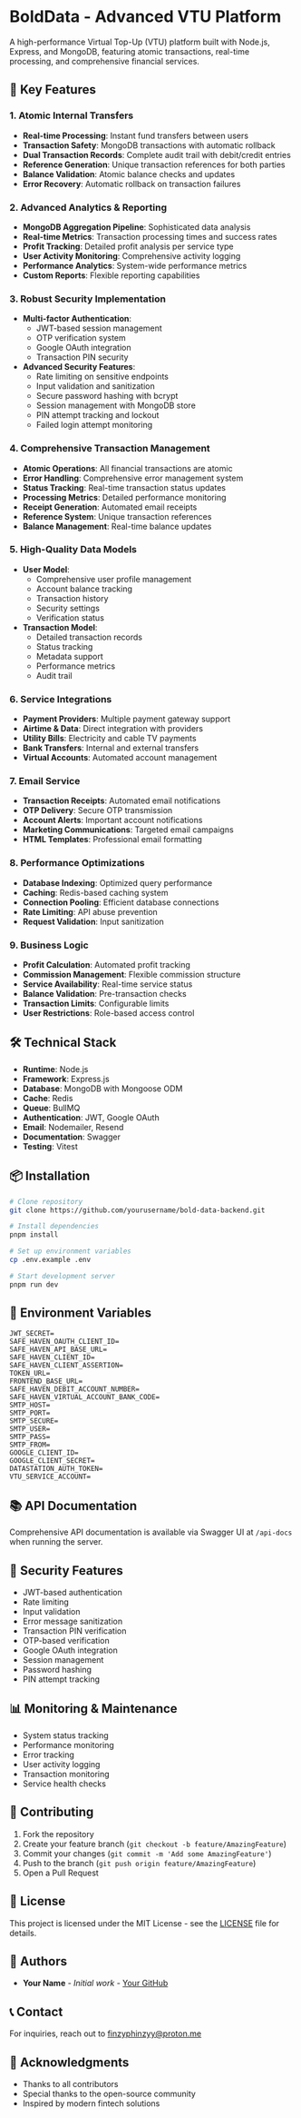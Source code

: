 # BoldData - Advanced VTU Platform

A high-performance Virtual Top-Up (VTU) platform built with Node.js, Express, and MongoDB, featuring atomic transactions, real-time processing, and comprehensive financial services.

## 🌟 Key Features

### 1. Atomic Internal Transfers

- **Real-time Processing**: Instant fund transfers between users
- **Transaction Safety**: MongoDB transactions with automatic rollback
- **Dual Transaction Records**: Complete audit trail with debit/credit entries
- **Reference Generation**: Unique transaction references for both parties
- **Balance Validation**: Atomic balance checks and updates
- **Error Recovery**: Automatic rollback on transaction failures

### 2. Advanced Analytics & Reporting

- **MongoDB Aggregation Pipeline**: Sophisticated data analysis
- **Real-time Metrics**: Transaction processing times and success rates
- **Profit Tracking**: Detailed profit analysis per service type
- **User Activity Monitoring**: Comprehensive activity logging
- **Performance Analytics**: System-wide performance metrics
- **Custom Reports**: Flexible reporting capabilities

### 3. Robust Security Implementation

- **Multi-factor Authentication**:
  - JWT-based session management
  - OTP verification system
  - Google OAuth integration
  - Transaction PIN security
- **Advanced Security Features**:
  - Rate limiting on sensitive endpoints
  - Input validation and sanitization
  - Secure password hashing with bcrypt
  - Session management with MongoDB store
  - PIN attempt tracking and lockout
  - Failed login attempt monitoring

### 4. Comprehensive Transaction Management

- **Atomic Operations**: All financial transactions are atomic
- **Error Handling**: Comprehensive error management system
- **Status Tracking**: Real-time transaction status updates
- **Processing Metrics**: Detailed performance monitoring
- **Receipt Generation**: Automated email receipts
- **Reference System**: Unique transaction references
- **Balance Management**: Real-time balance updates

### 5. High-Quality Data Models

- **User Model**:
  - Comprehensive user profile management
  - Account balance tracking
  - Transaction history
  - Security settings
  - Verification status
- **Transaction Model**:
  - Detailed transaction records
  - Status tracking
  - Metadata support
  - Performance metrics
  - Audit trail

### 6. Service Integrations

- **Payment Providers**: Multiple payment gateway support
- **Airtime & Data**: Direct integration with providers
- **Utility Bills**: Electricity and cable TV payments
- **Bank Transfers**: Internal and external transfers
- **Virtual Accounts**: Automated account management

### 7. Email Service

- **Transaction Receipts**: Automated email notifications
- **OTP Delivery**: Secure OTP transmission
- **Account Alerts**: Important account notifications
- **Marketing Communications**: Targeted email campaigns
- **HTML Templates**: Professional email formatting

### 8. Performance Optimizations

- **Database Indexing**: Optimized query performance
- **Caching**: Redis-based caching system
- **Connection Pooling**: Efficient database connections
- **Rate Limiting**: API abuse prevention
- **Request Validation**: Input sanitization

### 9. Business Logic

- **Profit Calculation**: Automated profit tracking
- **Commission Management**: Flexible commission structure
- **Service Availability**: Real-time service status
- **Balance Validation**: Pre-transaction checks
- **Transaction Limits**: Configurable limits
- **User Restrictions**: Role-based access control

## 🛠 Technical Stack

- **Runtime**: Node.js
- **Framework**: Express.js
- **Database**: MongoDB with Mongoose ODM
- **Cache**: Redis
- **Queue**: BullMQ
- **Authentication**: JWT, Google OAuth
- **Email**: Nodemailer, Resend
- **Documentation**: Swagger
- **Testing**: Vitest

## 📦 Installation

```bash
# Clone repository
git clone https://github.com/yourusername/bold-data-backend.git

# Install dependencies
pnpm install

# Set up environment variables
cp .env.example .env

# Start development server
pnpm run dev
```

## 🔧 Environment Variables

```env
JWT_SECRET=
SAFE_HAVEN_OAUTH_CLIENT_ID=
SAFE_HAVEN_API_BASE_URL=
SAFE_HAVEN_CLIENT_ID=
SAFE_HAVEN_CLIENT_ASSERTION=
TOKEN_URL=
FRONTEND_BASE_URL=
SAFE_HAVEN_DEBIT_ACCOUNT_NUMBER=
SAFE_HAVEN_VIRTUAL_ACCOUNT_BANK_CODE=
SMTP_HOST=
SMTP_PORT=
SMTP_SECURE=
SMTP_USER=
SMTP_PASS=
SMTP_FROM=
GOOGLE_CLIENT_ID=
GOOGLE_CLIENT_SECRET=
DATASTATION_AUTH_TOKEN=
VTU_SERVICE_ACCOUNT=
```

## 📚 API Documentation

Comprehensive API documentation is available via Swagger UI at `/api-docs` when running the server.

## 🔐 Security Features

- JWT-based authentication
- Rate limiting
- Input validation
- Error message sanitization
- Transaction PIN verification
- OTP-based verification
- Google OAuth integration
- Session management
- Password hashing
- PIN attempt tracking

## 📊 Monitoring & Maintenance

- System status tracking
- Performance monitoring
- Error tracking
- User activity logging
- Transaction monitoring
- Service health checks

## 🤝 Contributing

1. Fork the repository
2. Create your feature branch (`git checkout -b feature/AmazingFeature`)
3. Commit your changes (`git commit -m 'Add some AmazingFeature'`)
4. Push to the branch (`git push origin feature/AmazingFeature`)
5. Open a Pull Request

## 📝 License

This project is licensed under the MIT License - see the [LICENSE](LICENSE) file for details.

## 👥 Authors

- **Your Name** - _Initial work_ - [Your GitHub](https://github.com/yourusername)

## 📞 Contact

For inquiries, reach out to [finzyphinzyy@proton.me](mailto:finzyphinzyy@proton.me)

## 🙏 Acknowledgments

- Thanks to all contributors
- Special thanks to the open-source community
- Inspired by modern fintech solutions
